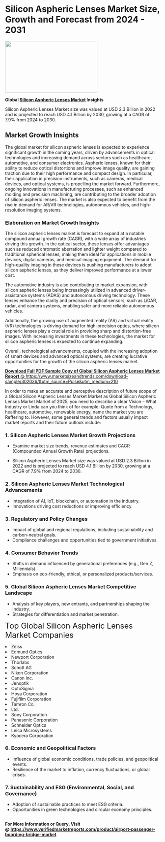 <H1>Silicon Aspheric Lenses Market Size, Growth and Forecast from 2024 - 2031</H1><img class="aligncenter size-medium wp-image-584254" src="https://thirdeyenews.in/wp-content/uploads/2024/09/Global-Market-Research-300x168.jpeg" alt="" width="300" height="168" /><p><strong>Global&nbsp;<a href="https://www.marketsizeandtrends.com/download-sample/302036/&amp;utm_source=Pulse&amp;utm_medium=210">Silicon Aspheric Lenses Market</a> Insights</strong></p><p>Silicon Aspheric Lenses Market size was valued at USD 2.3 Billion in 2022 and is projected to reach USD 4.1 Billion by 2030, growing at a CAGR of 7.9% from 2024 to 2030.</p><p><h2>Market Growth Insights</h2> <p>The global market for silicon aspheric lenses is expected to experience significant growth in the coming years, driven by advancements in optical technologies and increasing demand across sectors such as healthcare, automotive, and consumer electronics. Aspheric lenses, known for their ability to reduce optical distortions and improve image quality, are gaining traction due to their high performance and compact design. In particular, their application in precision instruments, such as cameras, medical devices, and optical systems, is propelling the market forward. Furthermore, ongoing innovations in manufacturing processes, such as enhanced molding and precision machining, are contributing to the broader adoption of silicon aspheric lenses. The market is also expected to benefit from the rise in demand for AR/VR technologies, autonomous vehicles, and high-resolution imaging systems.</p> <p><a href="download-sample-link"></a></p> <h3>Elaboration on Market Growth Insights</h3> <p>The silicon aspheric lenses market is forecast to expand at a notable compound annual growth rate (CAGR), with a wide array of industries driving this growth. In the optical sector, these lenses offer advantages such as reduced chromatic aberration and lighter weight compared to traditional spherical lenses, making them ideal for applications in mobile devices, digital cameras, and medical imaging equipment. The demand for high-quality imaging in these devices is pushing manufacturers to adopt silicon aspheric lenses, as they deliver improved performance at a lower cost.</p> <p>The automotive industry is also contributing to market expansion, with silicon aspheric lenses being increasingly utilized in advanced driver-assistance systems (ADAS) and autonomous driving technology. These lenses enhance the clarity and precision of optical sensors, such as LiDAR, radar, and camera systems, enabling safer and more reliable autonomous vehicles.</p> <p>Additionally, the growing use of augmented reality (AR) and virtual reality (VR) technologies is driving demand for high-precision optics, where silicon aspheric lenses play a crucial role in providing sharp and distortion-free images. With increasing investments in these technologies, the market for silicon aspheric lenses is expected to continue expanding.</p> <p>Overall, technological advancements, coupled with the increasing adoption of smart devices and advanced optical systems, are creating lucrative opportunities for the growth of the silicon aspheric lenses market.</p> <p><a href="get-more-link"></p><p><span class=""><strong>Download Full PDF Sample Copy of Global Silicon Aspheric Lenses Market Report</strong> @ <a href="https://www.marketsizeandtrends.com/download-sample/302036/&amp;utm_source=Pulse&amp;utm_medium=210" target="_blank">https://www.marketsizeandtrends.com/download-sample/302036/&amp;utm_source=Pulse&amp;utm_medium=210</a></span></p><p>In order to make an accurate and perceptive description of future scope of a Global&nbsp;Silicon Aspheric Lenses Market Market as Global&nbsp;Silicon Aspheric Lenses Market Market of 2025, you need to describe a clear Vision &ndash; What Industry or Linda can you think of for example: Quote from a Technology, healthcare, automotive, renewable energy, name the market you are Reffering to. However, some general trends and factors usually impact market reports and their future outlook include:</p><h3>1.&nbsp;<strong>Silicon Aspheric Lenses Market Growth Projections</strong></h3><ul><li>Examine market size trends, revenue estimates and CAGR (Compounded Annual Growth Rate) projections.</li><li><p>Silicon Aspheric Lenses Market size was valued at USD 2.3 Billion in 2022 and is projected to reach USD 4.1 Billion by 2030, growing at a CAGR of 7.9% from 2024 to 2030.</p></li></ul><h3>2.&nbsp;<strong>Silicon Aspheric Lenses Market Technological Advancements</strong></h3><ul><li>Integration of AI, IoT, blockchain, or automation in the industry.</li><li>Innovations driving cost reductions or improving efficiency.</li></ul><h3>3.&nbsp;<strong>Regulatory and Policy Changes</strong></h3><ul><li>Impact of global and regional regulations, including sustainability and carbon-neutral goals.</li><li>Compliance challenges and opportunities tied to government initiatives.</li></ul><h3>4.&nbsp;<strong>Consumer Behavior Trends</strong></h3><ul><li>Shifts in demand influenced by generational preferences (e.g., Gen Z, Millennials).</li><li>Emphasis on eco-friendly, ethical, or personalized products/services.</li></ul><h3>5.&nbsp;<strong>Global Silicon Aspheric Lenses Market Competitive Landscape</strong></h3><ul><li>Analysis of key players, new entrants, and partnerships shaping the industry.</li><li>Strategies for differentiation and market penetration.</li></ul><p data-pm-slice="1 1 []"><span style="color: inherit; font-family: inherit; font-size: 25px;">Top Global Silicon Aspheric Lenses Market Companies</span></p><div class="" data-test-id=""><p><li>Zeiss</li><li> Edmund Optics</li><li> Newport Corporation</li><li> Thorlabs</li><li> Schott AG</li><li> Nikon Corporation</li><li> Canon Inc.</li><li> Jenoptik</li><li> OptoSigma</li><li> Hoya Corporation</li><li> Fujifilm Corporation</li><li> Tamron Co.</li><li> Ltd.</li><li> Sony Corporation</li><li> Panasonic Corporation</li><li> Schneider Optics</li><li> Leica Microsystems</li><li> Kyocera Corporation</li></p></div><h3>6.&nbsp;<strong>Economic and Geopolitical Factors</strong></h3><ul><li>Influence of global economic conditions, trade policies, and geopolitical events.</li><li>Resilience of the market to inflation, currency fluctuations, or global crises.</li></ul><h3>7.&nbsp;<strong>Sustainability and ESG (Environmental, Social, and Governance)</strong></h3><ul><li>Adoption of sustainable practices to meet ESG criteria.</li><li>Opportunities in green technologies and circular economy principles.</li></ul><h2><strong style="font-size: 14px;">For More Information or Query, Visit @&nbsp;</strong><a style="background-color: #ffffff; font-size: 14px;" href="https://www.marketsizeandtrends.com/report/silicon-aspheric-lenses-market/" target="_blank">https://www.verifiedmarketreports.com/product/airport-passenger-boarding-bridge-market</a></h2>
